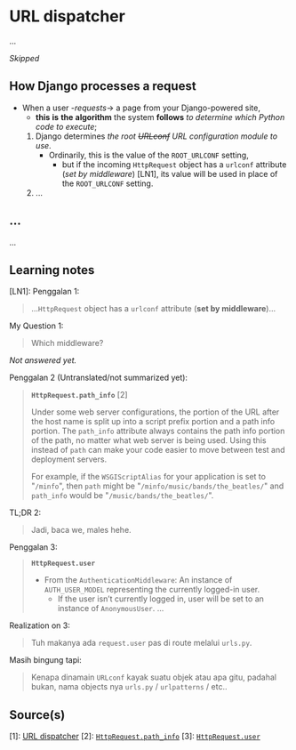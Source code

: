 # URL dispatcher

...

_Skipped_

## How Django processes a request

- When a user -_requests_-> a page from your Django-powered site,
  - **this** **is** **the** **algorithm** the system **follows** _to determine which Python code to execute_;
  1. Django determines _the root ~~URLconf~~ URL configuration module to use_.
     - Ordinarily, this is the value of the `ROOT_URLCONF` setting,
       - but if the incoming `HttpRequest` object has a `urlconf` attribute (_set by middleware_) [LN1], its value will be used in place of the `ROOT_URLCONF` setting.
  2. ...

## ...

...

## Learning notes

[LN1]: Penggalan 1:
> ...`HttpRequest` object has a `urlconf` attribute (**set by middleware**)...

My Question 1:
> Which middleware?

_Not answered yet._

Penggalan 2 (Untranslated/not summarized yet):
> **`HttpRequest.path_info`** [2]
>
> Under some web server configurations, the portion of the URL after the host name is split up into a script prefix portion and a path info portion. The `path_info` attribute always contains the path info portion of the path, no matter what web server is being used. Using this instead of `path` can make your code easier to move between test and deployment servers.
>
> For example, if the `WSGIScriptAlias` for your application is set to "`/minfo`", then `path` might be "`/minfo/music/bands/the_beatles/`" and `path_info` would be "`/music/bands/the_beatles/`".

TL;DR 2:
> Jadi, baca we, males hehe.

Penggalan 3:
> **`HttpRequest.user`**
>
> - From the `AuthenticationMiddleware`: An instance of `AUTH_USER_MODEL` representing the currently logged-in user.
>   - If the user isn’t currently logged in, user will be set to an instance of `AnonymousUser`.
> ...

Realization on 3:
> Tuh makanya ada `request.user` pas di route melalui `urls.py`.

Masih bingung tapi:
> Kenapa dinamain `URLconf` kayak suatu objek atau apa gitu, padahal bukan, nama objects nya `urls.py` / `urlpatterns` / etc..

## Source(s)

[1]: [URL dispatcher](https://docs.djangoproject.com/en/5.0/topics/http/urls/)
[2]: [`HttpRequest.path_info`](https://docs.djangoproject.com/en/5.0/ref/request-response/#django.http.HttpRequest.path_info)
[3]: [`HttpRequest.user`](https://docs.djangoproject.com/en/5.0/ref/request-response/#django.http.HttpRequest.user)
